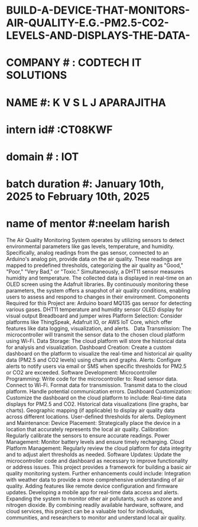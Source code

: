 # BUILD-A-DEVICE-THAT-MONITORS-AIR-QUALITY-E.G.-PM2.5-CO2-LEVELS-AND-DISPLAYS-THE-DATA-
# COMPANY # : CODTECH IT SOLUTIONS
# NAME #: K V S L J APARAJITHA
# intern id# :CT08KWF
# domain # : IOT
# batch duration #: January 10th, 2025 to February 10th, 2025
# name of mentor #:neelam harish
The Air Quality Monitoring System operates by utilizing sensors to detect environmental parameters like gas levels, temperature, and humidity. Specifically, analog readings from the gas sensor, connected to an Arduino's analog pin, provide data on the air quality. These readings are mapped to predefined thresholds, categorizing the air quality as "Good," "Poor," "Very Bad," or "Toxic." Simultaneously, a DHT11 sensor measures humidity and temperature. The collected data is displayed in real-time on an OLED screen using the Adafruit libraries. By continuously monitoring these parameters, the system offers a snapshot of air quality conditions, enabling users to assess and respond to changes in their environment.
Components Required for this Project are:
Arduino board
MQ135 gas sensor for detecting various gases.
DHT11 temperature and humidity sensor
OLED display for visual output
Breadboard and jumper wires
Platform Selection: Consider platforms like ThingSpeak, Adafruit IO, or AWS IoT Core, which offer features like data logging, visualization, and alerts.   
Data Transmission: The microcontroller will transmit the sensor data to the chosen cloud platform using Wi-Fi.
Data Storage: The cloud platform will store the historical data for analysis and visualization.
Dashboard Creation: Create a custom dashboard on the platform to visualize the real-time and historical air quality data (PM2.5 and CO2 levels) using charts and graphs.
Alerts: Configure alerts to notify users via email or SMS when specific thresholds for PM2.5 or CO2 are exceeded.
Software Development:
Microcontroller Programming: Write code for the microcontroller to:
Read sensor data.
Connect to Wi-Fi.
Format data for transmission.
Transmit data to the cloud platform.
Handle potential communication errors.
Dashboard Customization: Customize the dashboard on the cloud platform to include:
Real-time data displays for PM2.5 and CO2.
Historical data visualizations (line graphs, bar charts).
Geographic mapping (if applicable) to display air quality data across different locations.
User-defined thresholds for alerts.
Deployment and Maintenance:
Device Placement: Strategically place the device in a location that accurately represents the local air quality.
Calibration: Regularly calibrate the sensors to ensure accurate readings.
Power Management: Monitor battery levels and ensure timely recharging.
Cloud Platform Management: Regularly review the cloud platform for data integrity and to adjust alert thresholds as needed.
Software Updates: Update the microcontroller code and dashboard as necessary to improve functionality or address issues.
This project provides a framework for building a basic air quality monitoring system. Further enhancements could include:
Integration with weather data to provide a more comprehensive understanding of air quality.
Adding features like remote device configuration and firmware updates.
Developing a mobile app for real-time data access and alerts.
Expanding the system to monitor other air pollutants, such as ozone and nitrogen dioxide.
By combining readily available hardware, software, and cloud services, this project can be a valuable tool for individuals, communities, and researchers to monitor and understand local air quality.

